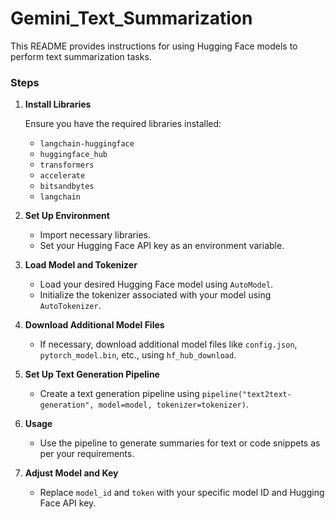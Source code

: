 # Gemini_Text_Summarization

This README provides instructions for using Hugging Face models to perform text summarization tasks.

### Steps

1. **Install Libraries**

   Ensure you have the required libraries installed:
   - `langchain-huggingface`
   - `huggingface_hub`
   - `transformers`
   - `accelerate`
   - `bitsandbytes`
   - `langchain`

2. **Set Up Environment**

   - Import necessary libraries.
   - Set your Hugging Face API key as an environment variable.

3. **Load Model and Tokenizer**

   - Load your desired Hugging Face model using `AutoModel`.
   - Initialize the tokenizer associated with your model using `AutoTokenizer`.

4. **Download Additional Model Files**

   - If necessary, download additional model files like `config.json`, `pytorch_model.bin`, etc., using `hf_hub_download`.

5. **Set Up Text Generation Pipeline**

   - Create a text generation pipeline using `pipeline("text2text-generation", model=model, tokenizer=tokenizer)`.

6. **Usage**

   - Use the pipeline to generate summaries for text or code snippets as per your requirements.

7. **Adjust Model and Key**

   - Replace `model_id` and `token` with your specific model ID and Hugging Face API key.

